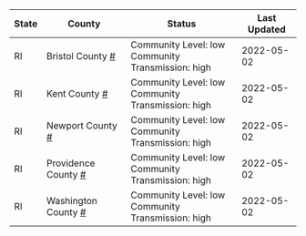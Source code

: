 State | County | Status | Last Updated
--- | --- | --- | --- 
RI | Bristol County <a href="#bristol_county">#</a> | <a name="bristol_county"></a>Community Level: low<br/>Community Transmission: high | 2022-05-02
RI | Kent County <a href="#kent_county">#</a> | <a name="kent_county"></a>Community Level: low<br/>Community Transmission: high | 2022-05-02
RI | Newport County <a href="#newport_county">#</a> | <a name="newport_county"></a>Community Level: low<br/>Community Transmission: high | 2022-05-02
RI | Providence County <a href="#providence_county">#</a> | <a name="providence_county"></a>Community Level: low<br/>Community Transmission: high | 2022-05-02
RI | Washington County <a href="#washington_county">#</a> | <a name="washington_county"></a>Community Level: low<br/>Community Transmission: high | 2022-05-02
